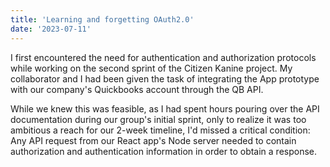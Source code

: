 ```yaml
---
title: 'Learning and forgetting OAuth2.0'
date: '2023-07-11'
---
```


I first encountered the need for authentication and authorization protocols while working on the second sprint of the Citizen Kanine project. My collaborator and I had been given the task of integrating the App prototype with our company's Quickbooks account through the QB API. 

While we knew this was feasible, as I had spent hours pouring over the API documentation during our group's initial sprint, only to realize it was too ambitious a reach for our 2-week timeline, I'd missed a critical condition: Any API request from our React app's Node server needed to contain authorization and authentication information in order to obtain a response.